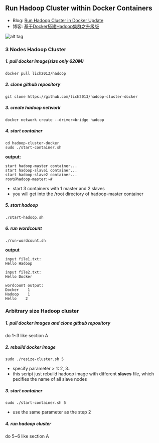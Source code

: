 ## Run Hadoop Cluster within Docker Containers

- Blog: [Run Hadoop Cluster in Docker Update](http://kiwenlau.com/2016/06/26/hadoop-cluster-docker-update-english/)
- 博客: [基于Docker搭建Hadoop集群之升级版](http://kiwenlau.com/2016/06/12/160612-hadoop-cluster-docker-update/)


![alt tag](https://raw.githubusercontent.com/kiwenlau/hadoop-cluster-docker/master/hadoop-cluster-docker.png)


### 3 Nodes Hadoop Cluster

##### 1. pull docker image(size only 620M)

```shell
docker pull lich2013/hadoop
```

##### 2. clone github repository

```shell
git clone https://github.com/lich2013/hadoop-cluster-docker
```

##### 3. create hadoop network

```shell
docker network create --driver=bridge hadoop
```

##### 4. start container

```shell
cd hadoop-cluster-docker
sudo ./start-container.sh
```

**output:**

```text
start hadoop-master container...
start hadoop-slave1 container...
start hadoop-slave2 container...
root@hadoop-master:~# 
```
- start 3 containers with 1 master and 2 slaves
- you will get into the /root directory of hadoop-master container

##### 5. start hadoop

```shell
./start-hadoop.sh
```

##### 6. run wordcount

```shell
./run-wordcount.sh
```

**output**

```text
input file1.txt:
Hello Hadoop

input file2.txt:
Hello Docker

wordcount output:
Docker    1
Hadoop    1
Hello    2
```

### Arbitrary size Hadoop cluster

##### 1. pull docker images and clone github repository

do 1~3 like section A

##### 2. rebuild docker image

```shell
sudo ./resize-cluster.sh 5
```
- specify parameter > 1: 2, 3..
- this script just rebuild hadoop image with different **slaves** file, which pecifies the name of all slave nodes


##### 3. start container

```shell
sudo ./start-container.sh 5
```
- use the same parameter as the step 2

##### 4. run hadoop cluster 

do 5~6 like section A

